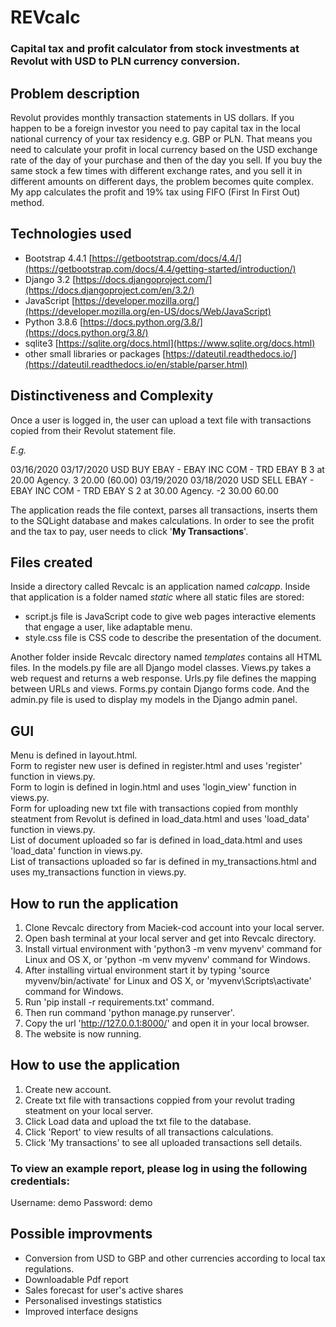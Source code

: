 # REVcalc

### Capital tax and profit calculator from stock investments at Revolut with USD to PLN currency conversion.

## Problem description

Revolut provides monthly transaction statements in US dollars. 
If you happen to be a foreign investor you need to pay capital tax in the local national currency of your tax residency e.g. GBP or PLN. 
That means you need to calculate your profit in local currency based on the USD exchange rate of the day of your purchase and then of the day you sell. 
If you buy the same stock a few times with different exchange rates, and you sell it in different amounts on different days, the problem becomes quite complex.
My app calculates the profit and 19% tax using FIFO (First In First Out) method.

## Technologies used

- Bootstrap 4.4.1
[https://getbootstrap.com/docs/4.4/](https://getbootstrap.com/docs/4.4/getting-started/introduction/)
- Django 3.2
[https://docs.djangoproject.com/](https://docs.djangoproject.com/en/3.2/)
- JavaScript 
[https://developer.mozilla.org/](https://developer.mozilla.org/en-US/docs/Web/JavaScript)
- Python 3.8.6
[https://docs.python.org/3.8/](https://docs.python.org/3.8/)
- sqlite3
[https://sqlite.org/docs.html](https://www.sqlite.org/docs.html)
- other small libraries or packages
[https://dateutil.readthedocs.io/](https://dateutil.readthedocs.io/en/stable/parser.html)

## Distinctiveness and Complexity

Once a user is logged in, 
the user can upload a text file with transactions copied from their Revolut statement file.

*E.g.*

03/16/2020 03/17/2020 USD BUY EBAY - EBAY INC COM - TRD EBAY B 3 at 20.00 Agency. 3 20.00 (60.00)
03/19/2020 03/18/2020 USD SELL EBAY - EBAY INC COM - TRD EBAY S 2 at 30.00 Agency. -2 30.00 60.00

The application reads the file context, parses all transactions, 
inserts them to the SQLight database and makes calculations.
In order to see the profit and the tax to pay, user needs to click '**My Transactions**'.


## Files created

Inside a directory called Revcalc is an application named *calcapp*.
Inside that application is a folder named *static* where all static files are stored:
- script.js file is JavaScript code to give web pages interactive elements that engage a user, like adaptable menu.
- style.css file is CSS code to describe the presentation of the document.

Another folder inside Revcalc directory named *templates* contains all HTML files.
In the models.py file are all Django model classes.
Views.py takes a web request and returns a web response.
Urls.py file defines the mapping between URLs and views.
Forms.py contain Django forms code.
And the admin.py file is used to display my models in the Django admin panel.


## GUI 

Menu is defined in layout.html.  
Form to register new user is defined in register.html and uses 'register' function in views.py.  
Form to login is defined in login.html and uses 'login_view' function in views.py.   
Form for uploading new txt file with transactions copied from monthly steatment from Revolut is defined in load_data.html and uses 'load_data' function in views.py.  
List of document uploaded so far is defined in load_data.html and uses 'load_data' function in views.py.  
List of transactions uploaded so far is defined in my_transactions.html and uses my_transactions function in views.py.  


## How to run the application

1. Clone Revcalc directory from Maciek-cod account into your local server.
2. Open bash terminal at your local server and get into Revcalc directory.
3. Install virtual environment with 'python3 -m venv myvenv' command for Linux and OS X, or 'python -m venv myvenv' command for Windows.
4. After installing virtual environment start it by typing 'source myvenv/bin/activate' for Linux and OS X, or 'myvenv\Scripts\activate' command for Windows.
5. Run 'pip install -r requirements.txt' command.
6. Then run command 'python manage.py runserver'.
7. Copy the url 'http://127.0.0.1:8000/' and open it in your local browser.
8. The website is now running.


## How to use the application

1. Create new account. 
2. Create txt file with transactions coppied from your revolut trading steatment on your local server.
3. Click Load data and upload the txt file to the database.
4. Click 'Report' to view results of all transactions calculations.
5. Click 'My transactions' to see all uploaded transactions sell details.


### To view an example report, please log in using the following credentials:
[](https://revcalc.pythonanywhere.com/)

Username: demo
Password: demo


## Possible improvments

- Conversion from USD to GBP and other currencies according to local tax regulations.
- Downloadable Pdf report
- Sales forecast for user's active shares
- Personalised investings statistics
- Improved interface designs 
